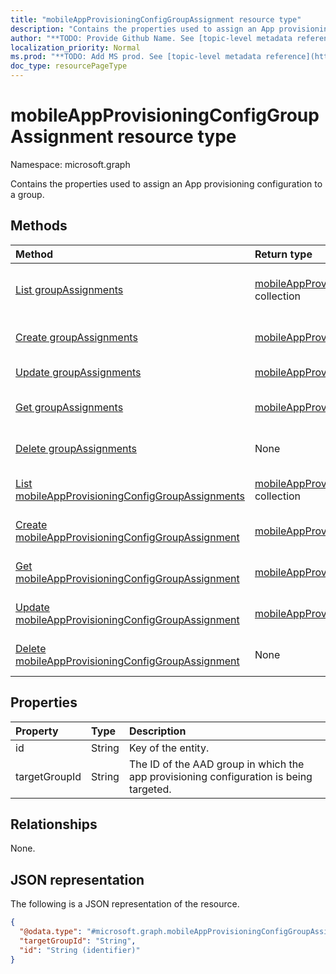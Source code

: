 ```yaml
---
title: "mobileAppProvisioningConfigGroupAssignment resource type"
description: "Contains the properties used to assign an App provisioning configuration to a group."
author: "**TODO: Provide Github Name. See [topic-level metadata reference](https://msgo.azurewebsites.net/add/document/guidelines/metadata.html#topic-level-metadata)**"
localization_priority: Normal
ms.prod: "**TODO: Add MS prod. See [topic-level metadata reference](https://msgo.azurewebsites.net/add/document/guidelines/metadata.html#topic-level-metadata)**"
doc_type: resourcePageType
---
```


# mobileAppProvisioningConfigGroupAssignment resource type

Namespace: microsoft.graph

Contains the properties used to assign an App provisioning configuration to a group.

## Methods
|Method|Return type|Description|
|:---|:---|:---|
|[List groupAssignments](../api/ioslobappprovisioningconfiguration-list-groupassignments.md)|[mobileAppProvisioningConfigGroupAssignment](../resources/mobileappprovisioningconfiggroupassignment.md) collection|Get the mobileAppProvisioningConfigGroupAssignment resources from the groupAssignments navigation property.|
|[Create groupAssignments](../api/ioslobappprovisioningconfiguration-post-groupassignments.md)|[mobileAppProvisioningConfigGroupAssignment](../resources/mobileappprovisioningconfiggroupassignment.md)|Create a new mobileAppProvisioningConfigGroupAssignment object.|
|[Update groupAssignments](../api/ioslobappprovisioningconfiguration-update-groupassignments.md)|[mobileAppProvisioningConfigGroupAssignment](../resources/mobileappprovisioningconfiggroupassignment.md)|Update the properties of a groupAssignments object.|
|[Get groupAssignments](../api/ioslobappprovisioningconfiguration-get-mobileappprovisioningconfiggroupassignment.md)|[mobileAppProvisioningConfigGroupAssignment](../resources/mobileappprovisioningconfiggroupassignment.md)|Read the properties and relationships of a [mobileAppProvisioningConfigGroupAssignment](../resources/mobileappprovisioningconfiggroupassignment.md) object.|
|[Delete groupAssignments](../api/ioslobappprovisioningconfiguration-delete-groupassignments.md)|None|Delete a [mobileAppProvisioningConfigGroupAssignment](../resources/mobileappprovisioningconfiggroupassignment.md) object.|
|[List mobileAppProvisioningConfigGroupAssignments](../api/mobileappprovisioningconfiggroupassignment-list.md)|[mobileAppProvisioningConfigGroupAssignment](../resources/mobileappprovisioningconfiggroupassignment.md) collection|Get a list of the [mobileAppProvisioningConfigGroupAssignment](../resources/mobileappprovisioningconfiggroupassignment.md) objects and their properties.|
|[Create mobileAppProvisioningConfigGroupAssignment](../api/mobileappprovisioningconfiggroupassignment-create.md)|[mobileAppProvisioningConfigGroupAssignment](../resources/mobileappprovisioningconfiggroupassignment.md)|Create a new [mobileAppProvisioningConfigGroupAssignment](../resources/mobileappprovisioningconfiggroupassignment.md) object.|
|[Get mobileAppProvisioningConfigGroupAssignment](../api/mobileappprovisioningconfiggroupassignment-get.md)|[mobileAppProvisioningConfigGroupAssignment](../resources/mobileappprovisioningconfiggroupassignment.md)|Read the properties and relationships of a [mobileAppProvisioningConfigGroupAssignment](../resources/mobileappprovisioningconfiggroupassignment.md) object.|
|[Update mobileAppProvisioningConfigGroupAssignment](../api/mobileappprovisioningconfiggroupassignment-update.md)|[mobileAppProvisioningConfigGroupAssignment](../resources/mobileappprovisioningconfiggroupassignment.md)|Update the properties of a [mobileAppProvisioningConfigGroupAssignment](../resources/mobileappprovisioningconfiggroupassignment.md) object.|
|[Delete mobileAppProvisioningConfigGroupAssignment](../api/mobileappprovisioningconfiggroupassignment-delete.md)|None|Deletes a [mobileAppProvisioningConfigGroupAssignment](../resources/mobileappprovisioningconfiggroupassignment.md) object.|

## Properties
|Property|Type|Description|
|:---|:---|:---|
|id|String|Key of the entity.|
|targetGroupId|String|The ID of the AAD group in which the app provisioning configuration is being targeted.|

## Relationships
None.

## JSON representation
The following is a JSON representation of the resource.
<!-- {
  "blockType": "resource",
  "keyProperty": "id",
  "@odata.type": "microsoft.graph.mobileAppProvisioningConfigGroupAssignment",
  "baseType": "",
  "openType": false
}
-->
``` json
{
  "@odata.type": "#microsoft.graph.mobileAppProvisioningConfigGroupAssignment",
  "targetGroupId": "String",
  "id": "String (identifier)"
}
```

